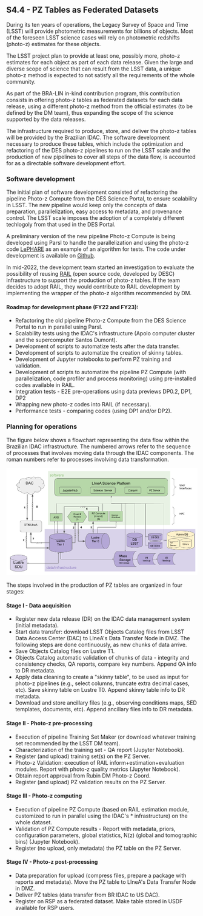 ## S4.4 - PZ Tables as Federated Datasets 

During its ten years of operations, the Legacy Survey of Space and Time (LSST) will provide photometric measurements for billions of objects. Most of the foreseen LSST science cases will rely on photometric redshifts (photo-z) estimates for these objects. 

The LSST project plan to provide at least one, possibly more, photo-z estimates for each object as part of each data release. Given the large and diverse scope of science that can result from the LSST data, a unique photo-z method is expected to not satisfy all the requirements of the whole community. 

As part of the BRA-LIN in-kind contribution program, this contribution consists in offering photo-z tables as federated datasets for each data release, using a different photo-z method from the official estimates (to be defined by the DM team), thus expanding the scope of the science supported by the data releases. 

The infrastructure required to produce, store, and deliver the photo-z tables will be provided by the Brazilian IDAC. The software development necessary to produce these tables, which include the optimization and refactoring of the DES photo-z pipelines to run on the LSST scale and the production of new pipelines to cover all steps of the data flow, is accounted for as a directable software development effort. 


### Software development 

The initial plan of software development consisted of refactoring the pipeline Photo-z Compute from the DES Science Portal, to ensure scalability in LSST. The new pipeline would keep only the concepts of data preparation, parallelization, easy access to metadata, and provenance control. The LSST scale imposes the adoption of a completely different techlogoly from that used in the DES Portal.

A preliminary version of the new pipeline Photo-z Compute is being developed using Parsl to handle the parallelization and using the photo-z code [LePHARE](https://www.cfht.hawaii.edu/~arnouts/LEPHARE/lephare.html) as an example of an algorithm for tests. The code under development is available on [Github](https://github.com/linea-it/photoz-parsl). 

In mid-2022, the development team started an investigation to evaluate the possibility of reusing [RAIL](https://github.com/LSSTDESC/RAIL) (open source code, developed by DESC) infrastructure to support the production of photo-z tables. If the team decides to adopt RAIL, they would contribute to RAIL development by implementing the wrapper of the photo-z algorithm recommended by DM. 


#### Roadmap for development phase (FY22 and FY23): 

* Refactoring the old pipeline Photo-z Compute from the DES Science Portal to run in parallel using Parsl.  
* Scalability tests using the IDAC's infrastructure (Apolo computer cluster and the supercomputer Santos Dumont). 
* Development of scripts to automatize tests after the data transfer.  
* Development of scripts to automatize the creation of skinny tables.  
* Development of Jupyter notebooks to perform PZ training and validation. 
* Development of scripts to automatize the pipeline PZ Compute (with parallelization, code profiler and process monitoring) using pre-installed codes available in RAIL. 
* Integration tests - E2E pre-operations using data previews DP0.2, DP1, DP2 
* Wrapping new photo-z codes into RAIL (if necessary). 
* Performance tests - comparing codes (using DP1 and/or DP2). 



### Planning for operations


The figure below shows a flowchart representing the data flow within the Brazilian IDAC infrastructure. The numbered arrows refer to the sequence of processes that involves moving data through the IDAC components. The roman numbers refer to processes involving data transformation.  

![Sequence of steps for PZ Compute](IDAC_dataflow.png)

The steps involved in the production of PZ tables are organized in four stages: 

#### Stage I   - Data acquisition
* Register new data release (DR) on the IDAC data management system (initial metadata). 
* Start data transfer: download LSST Objects Catalog files from LSST Data Access Center (DAC) to LIneA's Data Transfer Node in DMZ. The following steps are done continuously, as new chunks of data arrive.   
* Save Objects Catalog files on Lustre T1.
* Objects Catalog automatic validation of chunks of data - integrity and consistency checks, QA reports, compare key numbers. Append QA info to DR metadata. 
* Apply data cleaning to create a "skinny table", to be used as input for photo-z pipelines (e.g., select columns, truncate extra decimal cases, etc). Save skinny table on Lustre T0. Append skinny table info to DR metadata.
* Download and store ancillary files (e.g., observing conditions maps, SED templates, documents, etc). Append ancillary files info to DR metadata.

#### Stage II  - Photo-z pre-processing 
* Execution of pipeline Training Set Maker (or download whatever training set recommended by the LSST DM team).
* Characterization of the training set - QA report (Jupyter Notebook).
* Register (and upload) training set(s) on the PZ Server.
* Photo-z Validation: execution of RAIL inform+estimation+evaluation modules. Report with photo-z quality metrics (Jupyter Notebook).
* Obtain report approval from Rubin DM Photo-z Coord. 
* Register (and upload) PZ validation results on the PZ Server.

#### Stage III - Photo-z computing
* Execution of pipeline PZ Compute (based on RAIL estimation module, customized to run in parallel using the IDAC's * infrastructure) on the whole dataset. 
* Validation of PZ Compute results - Report with metadata, priors, configuration parameters, global statistics, N(z) (global and tomographic bins) (Jupyter Notebook).  
* Register (no upload, only metadata) the PZ table on the PZ Server.  

#### Stage IV - Photo-z post-processing 
* Data preparation for upload (compress files, prepare a package with reports and metadata). Move the PZ table to LIneA's Data Transfer Node in DMZ. 
* Deliver PZ tables (data transfer from BR IDAC to US DAC). 
* Register on RSP as a federated dataset. Make table stored in USDF available for RSP users. 


